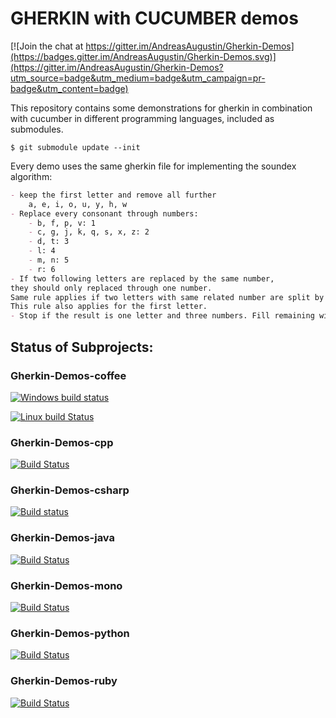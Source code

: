 GHERKIN with CUCUMBER demos
========

[![Join the chat at https://gitter.im/AndreasAugustin/Gherkin-Demos](https://badges.gitter.im/AndreasAugustin/Gherkin-Demos.svg)](https://gitter.im/AndreasAugustin/Gherkin-Demos?utm_source=badge&utm_medium=badge&utm_campaign=pr-badge&utm_content=badge)

This repository contains some demonstrations for gherkin in combination with cucumber in different programming languages, included as submodules.

	$ git submodule update --init

Every demo uses the same gherkin file for implementing the soundex algorithm:

```markdown
- keep the first letter and remove all further
    a, e, i, o, u, y, h, w
- Replace every consonant through numbers:
    - b, f, p, v: 1
    - c, g, j, k, q, s, x, z: 2
    - d, t: 3
    - l: 4
    - m, n: 5
    - r: 6
- If two following letters are replaced by the same number,
they should only replaced through one number.
Same rule applies if two letters with same related number are split by h or w.
This rule also applies for the first letter.
- Stop if the result is one letter and three numbers. Fill remaining with nulls.
```


## Status of Subprojects:

### Gherkin-Demos-coffee
[![Windows build status](https://ci.appveyor.com/api/projects/status/l7h3fhq2ur1vnayf?svg=true)](https://ci.appveyor.com/project/AndreasAugustin/gherkin-demos-coffee)

[![Linux build Status](https://travis-ci.org/AndreasAugustin/Gherkin-Demos-coffee.svg?branch=master)](https://travis-ci.org/AndreasAugustin/Gherkin-Demos-coffee)

### Gherkin-Demos-cpp

[![Build Status](https://travis-ci.org/AndreasAugustin/Gherkin-Demos-cpp.svg?branch=master)](https://travis-ci.org/AndreasAugustin/Gherkin-Demos-cpp)

### Gherkin-Demos-csharp

[![Build status](https://ci.appveyor.com/api/projects/status/firtfxmnlo0k16rn?svg=true)](https://ci.appveyor.com/project/AndreasAugustin/gherkin-demos-csharp)

### Gherkin-Demos-java

[![Build Status](https://travis-ci.org/AndreasAugustin/Gherkin-Demos-java.svg?branch=master)](https://travis-ci.org/AndreasAugustin/Gherkin-Demos-java)

### Gherkin-Demos-mono

[![Build Status](https://travis-ci.org/AndreasAugustin/Gherkin-Demos-mono.svg?branch=master)](https://travis-ci.org/AndreasAugustin/Gherkin-Demos-mono)

### Gherkin-Demos-python

[![Build Status](https://travis-ci.org/AndreasAugustin/Gherkin-Demos-python.svg?branch=master)](https://travis-ci.org/AndreasAugustin/Gherkin-Demos-python)

### Gherkin-Demos-ruby

[![Build Status](https://travis-ci.org/AndreasAugustin/Gherkin-Demos-ruby.svg?branch=master)](https://travis-ci.org/AndreasAugustin/Gherkin-Demos-ruby)

